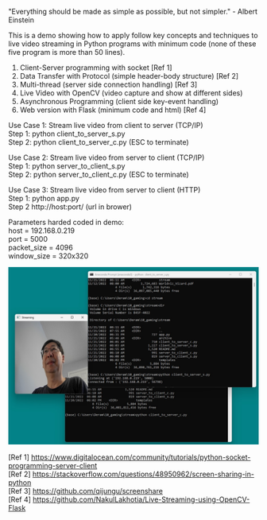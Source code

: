 "Everything should be made as simple as possible, but not simpler." - Albert Einstein

This is a demo showing how to apply follow key concepts and techniques  to live video streaming 
in Python programs with minimum code (none of these five program is more than 50 lines).

1. Client-Server programming with socket [Ref 1]
2. Data Transfer with Protocol (simple header-body structure) [Ref 2]
3. Multi-thread (server side connection handling) [Ref 3]
4. Live Video with OpenCV (video capture and show at different sides)
5. Asynchronous Programming (client side key-event handling)
6. Web version with Flask (minimum code and html) [Ref 4]

Use Case 1: Stream live video from client to server (TCP/IP)  
Step 1: python client_to_server_s.py  
Step 2: python client_to_server_c.py (ESC to terminate)

Use Case 2: Stream live video from server to client (TCP/IP)  
Step 1: python server_to_client_s.py  
Step 2: python server_to_client_c.py (ESC to terminate)

Use Case 3: Stream live video from server to client (HTTP)  
Step 1: python app.py  
Step 2  http://host:port/ (url in brower)

Parameters harded coded in demo:  
host = 192.168.0.219   
port = 5000  
packet_size = 4096  
window_size = 320x320 

![Use Case 1](use_case1.jpg)

[Ref 1] https://www.digitalocean.com/community/tutorials/python-socket-programming-server-client  
[Ref 2] https://stackoverflow.com/questions/48950962/screen-sharing-in-python  
[Ref 3] https://github.com/qijungu/screenshare  
[Ref 4] https://github.com/NakulLakhotia/Live-Streaming-using-OpenCV-Flask  
